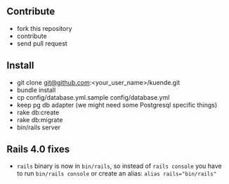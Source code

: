 ## Contribute

- fork this repository
- contribute
- send pull request

## Install

- git clone git@github.com:<your_user_name>/kuende.git
- bundle install
- cp config/database.yml.sample config/database.yml
- keep pg db adapter (we might need some Postgresql specific things)
- rake db:create
- rake db:migrate
- bin/rails server

## Rails 4.0 fixes

- `rails` binary is now in `bin/rails`, so instead of `rails console` you have to run `bin/rails console` or create an alias: `alias rails="bin/rails"` 